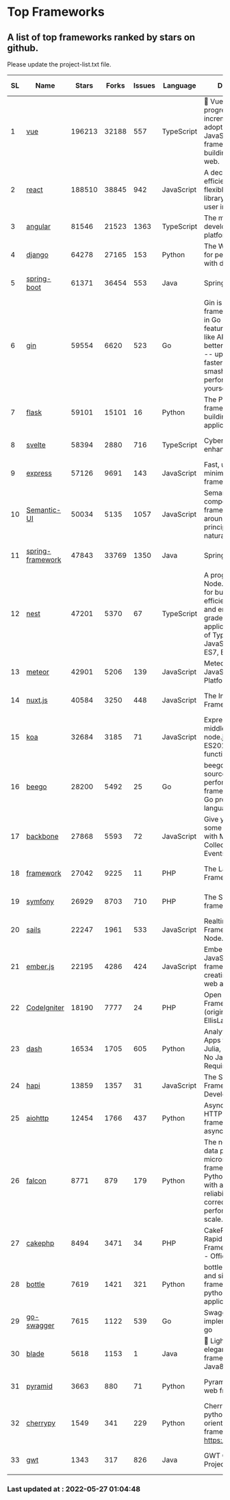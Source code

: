 # Top Frameworks
## A list of top frameworks ranked by stars on github.  
Please update the project-list.txt file.

| SL| Name  | Stars| Forks| Issues | Language | Description | Last Commit |
| --| ------| -----| ---- | ------ | -------- | ----------- | ----------- |
| 1 | [vue](https://github.com/vuejs/vue) | 196213 | 32188 | 557 | TypeScript | 🖖 Vue.js is a progressive, incrementally-adoptable JavaScript framework for building UI on the web. | 2022-05-25 18:42:48 |
| 2 | [react](https://github.com/facebook/react) | 188510 | 38845 | 942 | JavaScript | A declarative, efficient, and flexible JavaScript library for building user interfaces. | 2022-05-26 15:36:00 |
| 3 | [angular](https://github.com/angular/angular) | 81546 | 21523 | 1363 | TypeScript | The modern web developer’s platform | 2022-05-27 00:42:52 |
| 4 | [django](https://github.com/django/django) | 64278 | 27165 | 153 | Python | The Web framework for perfectionists with deadlines. | 2022-05-26 08:39:51 |
| 5 | [spring-boot](https://github.com/spring-projects/spring-boot) | 61371 | 36454 | 553 | Java | Spring Boot | 2022-05-26 18:49:53 |
| 6 | [gin](https://github.com/gin-gonic/gin) | 59554 | 6620 | 523 | Go | Gin is a HTTP web framework written in Go (Golang). It features a Martini-like API with much better performance -- up to 40 times faster. If you need smashing performance, get yourself some Gin. | 2022-05-18 14:27:27 |
| 7 | [flask](https://github.com/pallets/flask) | 59101 | 15101 | 16 | Python | The Python micro framework for building web applications. | 2022-05-23 17:08:52 |
| 8 | [svelte](https://github.com/sveltejs/svelte) | 58394 | 2880 | 716 | TypeScript | Cybernetically enhanced web apps | 2022-05-18 03:14:14 |
| 9 | [express](https://github.com/expressjs/express) | 57126 | 9691 | 143 | JavaScript | Fast, unopinionated, minimalist web framework for node. | 2022-05-20 15:57:37 |
| 10 | [Semantic-UI](https://github.com/Semantic-Org/Semantic-UI) | 50034 | 5135 | 1057 | JavaScript | Semantic is a UI component framework based around useful principles from natural language. | 2018-10-21 20:59:02 |
| 11 | [spring-framework](https://github.com/spring-projects/spring-framework) | 47843 | 33769 | 1350 | Java | Spring Framework | 2022-05-26 13:50:41 |
| 12 | [nest](https://github.com/nestjs/nest) | 47201 | 5370 | 67 | TypeScript | A progressive Node.js framework for building efficient, scalable, and enterprise-grade server-side applications on top of TypeScript & JavaScript (ES6, ES7, ES8) 🚀 | 2022-05-26 07:03:01 |
| 13 | [meteor](https://github.com/meteor/meteor) | 42901 | 5206 | 139 | JavaScript | Meteor, the JavaScript App Platform | 2022-05-19 18:16:15 |
| 14 | [nuxt.js](https://github.com/nuxt/nuxt.js) | 40584 | 3250 | 448 | JavaScript | The Intuitive Vue(2) Framework | 2022-05-24 07:59:47 |
| 15 | [koa](https://github.com/koajs/koa) | 32684 | 3185 | 71 | JavaScript | Expressive middleware for node.js using ES2017 async functions | 2022-04-06 16:09:57 |
| 16 | [beego](https://github.com/beego/beego) | 28200 | 5492 | 25 | Go | beego is an open-source, high-performance web framework for the Go programming language. | 2022-05-23 13:22:11 |
| 17 | [backbone](https://github.com/jashkenas/backbone) | 27868 | 5593 | 72 | JavaScript | Give your JS App some Backbone with Models, Views, Collections, and Events | 2022-04-26 12:19:45 |
| 18 | [framework](https://github.com/laravel/framework) | 27042 | 9225 | 11 | PHP | The Laravel Framework. | 2022-05-26 17:29:04 |
| 19 | [symfony](https://github.com/symfony/symfony) | 26929 | 8703 | 710 | PHP | The Symfony PHP framework | 2022-05-23 12:36:55 |
| 20 | [sails](https://github.com/balderdashy/sails) | 22247 | 1961 | 533 | JavaScript | Realtime MVC Framework for Node.js | 2022-05-20 22:24:47 |
| 21 | [ember.js](https://github.com/emberjs/ember.js) | 22195 | 4286 | 424 | JavaScript | Ember.js - A JavaScript framework for creating ambitious web applications | 2022-05-20 18:54:56 |
| 22 | [CodeIgniter](https://github.com/bcit-ci/CodeIgniter) | 18190 | 7777 | 24 | PHP | Open Source PHP Framework (originally from EllisLab) | 2022-03-03 13:29:55 |
| 23 | [dash](https://github.com/plotly/dash) | 16534 | 1705 | 605 | Python | Analytical Web Apps for Python, R, Julia, and Jupyter. No JavaScript Required. | 2022-05-24 16:18:27 |
| 24 | [hapi](https://github.com/hapijs/hapi) | 13859 | 1357 | 31 | JavaScript | The Simple, Secure Framework Developers Trust | 2022-04-29 14:13:00 |
| 25 | [aiohttp](https://github.com/aio-libs/aiohttp) | 12454 | 1766 | 437 | Python | Asynchronous HTTP client/server framework for asyncio and Python | 2022-05-19 16:31:02 |
| 26 | [falcon](https://github.com/falconry/falcon) | 8771 | 879 | 179 | Python | The no-magic web data plane API and microservices framework for Python developers, with a focus on reliability, correctness, and performance at scale. | 2022-05-26 18:20:43 |
| 27 | [cakephp](https://github.com/cakephp/cakephp) | 8494 | 3471 | 34 | PHP | CakePHP: The Rapid Development Framework for PHP - Official Repository | 2022-05-21 01:49:21 |
| 28 | [bottle](https://github.com/bottlepy/bottle) | 7619 | 1421 | 321 | Python | bottle.py is a fast and simple micro-framework for python web-applications. | 2022-03-01 21:05:57 |
| 29 | [go-swagger](https://github.com/go-swagger/go-swagger) | 7615 | 1122 | 539 | Go | Swagger 2.0 implementation for go | 2022-05-23 16:28:48 |
| 30 | [blade](https://github.com/lets-blade/blade) | 5618 | 1153 | 1 | Java | :rocket: Lightning fast and elegant mvc framework for Java8 | 2022-05-10 12:38:06 |
| 31 | [pyramid](https://github.com/Pylons/pyramid) | 3663 | 880 | 71 | Python | Pyramid - A Python web framework | 2022-03-13 22:49:13 |
| 32 | [cherrypy](https://github.com/cherrypy/cherrypy) | 1549 | 341 | 229 | Python | CherryPy is a pythonic, object-oriented HTTP framework.      https://cherrypy.dev | 2022-03-13 22:31:07 |
| 33 | [gwt](https://github.com/gwtproject/gwt) | 1343 | 317 | 826 | Java | GWT Open Source Project | 2022-04-24 18:39:53 |

### Last updated at : 2022-05-27 01:04:48
